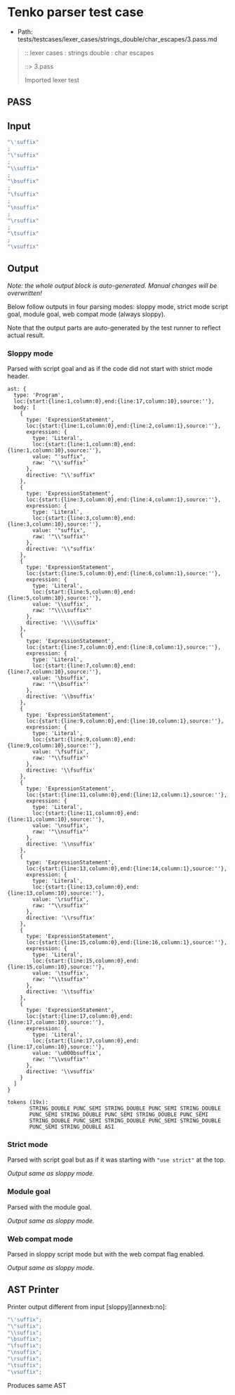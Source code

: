 # Tenko parser test case

- Path: tests/testcases/lexer_cases/strings_double/char_escapes/3.pass.md

> :: lexer cases : strings double : char escapes
>
> ::> 3.pass
>
> Imported lexer test

## PASS

## Input

`````js
"\'suffix"
;
"\"suffix"
;
"\\suffix"
;
"\bsuffix"
;
"\fsuffix"
;
"\nsuffix"
;
"\rsuffix"
;
"\tsuffix"
;
"\vsuffix"
`````

## Output

_Note: the whole output block is auto-generated. Manual changes will be overwritten!_

Below follow outputs in four parsing modes: sloppy mode, strict mode script goal, module goal, web compat mode (always sloppy).

Note that the output parts are auto-generated by the test runner to reflect actual result.

### Sloppy mode

Parsed with script goal and as if the code did not start with strict mode header.

`````
ast: {
  type: 'Program',
  loc:{start:{line:1,column:0},end:{line:17,column:10},source:''},
  body: [
    {
      type: 'ExpressionStatement',
      loc:{start:{line:1,column:0},end:{line:2,column:1},source:''},
      expression: {
        type: 'Literal',
        loc:{start:{line:1,column:0},end:{line:1,column:10},source:''},
        value: "'suffix",
        raw: `"\\'suffix"`
      },
      directive: "\\'suffix"
    },
    {
      type: 'ExpressionStatement',
      loc:{start:{line:3,column:0},end:{line:4,column:1},source:''},
      expression: {
        type: 'Literal',
        loc:{start:{line:3,column:0},end:{line:3,column:10},source:''},
        value: '"suffix',
        raw: '"\\"suffix"'
      },
      directive: '\\"suffix'
    },
    {
      type: 'ExpressionStatement',
      loc:{start:{line:5,column:0},end:{line:6,column:1},source:''},
      expression: {
        type: 'Literal',
        loc:{start:{line:5,column:0},end:{line:5,column:10},source:''},
        value: '\\suffix',
        raw: '"\\\\suffix"'
      },
      directive: '\\\\suffix'
    },
    {
      type: 'ExpressionStatement',
      loc:{start:{line:7,column:0},end:{line:8,column:1},source:''},
      expression: {
        type: 'Literal',
        loc:{start:{line:7,column:0},end:{line:7,column:10},source:''},
        value: '\bsuffix',
        raw: '"\\bsuffix"'
      },
      directive: '\\bsuffix'
    },
    {
      type: 'ExpressionStatement',
      loc:{start:{line:9,column:0},end:{line:10,column:1},source:''},
      expression: {
        type: 'Literal',
        loc:{start:{line:9,column:0},end:{line:9,column:10},source:''},
        value: '\fsuffix',
        raw: '"\\fsuffix"'
      },
      directive: '\\fsuffix'
    },
    {
      type: 'ExpressionStatement',
      loc:{start:{line:11,column:0},end:{line:12,column:1},source:''},
      expression: {
        type: 'Literal',
        loc:{start:{line:11,column:0},end:{line:11,column:10},source:''},
        value: '\nsuffix',
        raw: '"\\nsuffix"'
      },
      directive: '\\nsuffix'
    },
    {
      type: 'ExpressionStatement',
      loc:{start:{line:13,column:0},end:{line:14,column:1},source:''},
      expression: {
        type: 'Literal',
        loc:{start:{line:13,column:0},end:{line:13,column:10},source:''},
        value: '\rsuffix',
        raw: '"\\rsuffix"'
      },
      directive: '\\rsuffix'
    },
    {
      type: 'ExpressionStatement',
      loc:{start:{line:15,column:0},end:{line:16,column:1},source:''},
      expression: {
        type: 'Literal',
        loc:{start:{line:15,column:0},end:{line:15,column:10},source:''},
        value: '\tsuffix',
        raw: '"\\tsuffix"'
      },
      directive: '\\tsuffix'
    },
    {
      type: 'ExpressionStatement',
      loc:{start:{line:17,column:0},end:{line:17,column:10},source:''},
      expression: {
        type: 'Literal',
        loc:{start:{line:17,column:0},end:{line:17,column:10},source:''},
        value: '\u000bsuffix',
        raw: '"\\vsuffix"'
      },
      directive: '\\vsuffix'
    }
  ]
}

tokens (19x):
       STRING_DOUBLE PUNC_SEMI STRING_DOUBLE PUNC_SEMI STRING_DOUBLE
       PUNC_SEMI STRING_DOUBLE PUNC_SEMI STRING_DOUBLE PUNC_SEMI
       STRING_DOUBLE PUNC_SEMI STRING_DOUBLE PUNC_SEMI STRING_DOUBLE
       PUNC_SEMI STRING_DOUBLE ASI
`````

### Strict mode

Parsed with script goal but as if it was starting with `"use strict"` at the top.

_Output same as sloppy mode._

### Module goal

Parsed with the module goal.

_Output same as sloppy mode._

### Web compat mode

Parsed in sloppy script mode but with the web compat flag enabled.

_Output same as sloppy mode._

## AST Printer

Printer output different from input [sloppy][annexb:no]:

````js
"\'suffix";
"\"suffix";
"\\suffix";
"\bsuffix";
"\fsuffix";
"\nsuffix";
"\rsuffix";
"\tsuffix";
"\vsuffix";
````

Produces same AST
